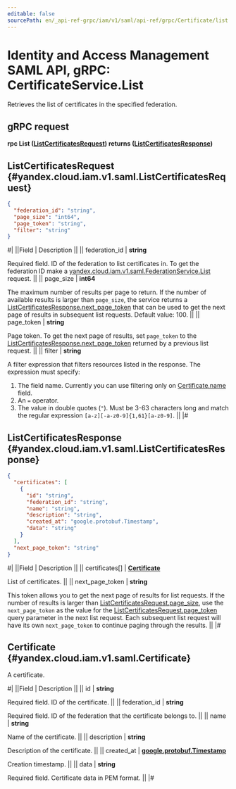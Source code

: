 ```yaml
---
editable: false
sourcePath: en/_api-ref-grpc/iam/v1/saml/api-ref/grpc/Certificate/list.md
---
```


# Identity and Access Management SAML API, gRPC: CertificateService.List

Retrieves the list of certificates in the specified federation.

## gRPC request

**rpc List ([ListCertificatesRequest](#yandex.cloud.iam.v1.saml.ListCertificatesRequest)) returns ([ListCertificatesResponse](#yandex.cloud.iam.v1.saml.ListCertificatesResponse))**

## ListCertificatesRequest {#yandex.cloud.iam.v1.saml.ListCertificatesRequest}

```json
{
  "federation_id": "string",
  "page_size": "int64",
  "page_token": "string",
  "filter": "string"
}
```

#|
||Field | Description ||
|| federation_id | **string**

Required field. ID of the federation to list certificates in.
To get the federation ID make a [yandex.cloud.iam.v1.saml.FederationService.List](/docs/iam/api-ref/grpc/Federation/list#List) request. ||
|| page_size | **int64**

The maximum number of results per page to return. If the number of available
results is larger than `page_size`, the service returns a [ListCertificatesResponse.next_page_token](#yandex.cloud.iam.v1.saml.ListCertificatesResponse)
that can be used to get the next page of results in subsequent list requests.
Default value: 100. ||
|| page_token | **string**

Page token. To get the next page of results, set `page_token`
to the [ListCertificatesResponse.next_page_token](#yandex.cloud.iam.v1.saml.ListCertificatesResponse)
returned by a previous list request. ||
|| filter | **string**

A filter expression that filters resources listed in the response.
The expression must specify:
1. The field name. Currently you can use filtering only on [Certificate.name](#yandex.cloud.iam.v1.saml.Certificate) field.
2. An `=` operator.
3. The value in double quotes (`"`). Must be 3-63 characters long and match the regular expression `[a-z][-a-z0-9]{1,61}[a-z0-9]`. ||
|#

## ListCertificatesResponse {#yandex.cloud.iam.v1.saml.ListCertificatesResponse}

```json
{
  "certificates": [
    {
      "id": "string",
      "federation_id": "string",
      "name": "string",
      "description": "string",
      "created_at": "google.protobuf.Timestamp",
      "data": "string"
    }
  ],
  "next_page_token": "string"
}
```

#|
||Field | Description ||
|| certificates[] | **[Certificate](#yandex.cloud.iam.v1.saml.Certificate)**

List of certificates. ||
|| next_page_token | **string**

This token allows you to get the next page of results for list requests. If the number of results
is larger than [ListCertificatesRequest.page_size](#yandex.cloud.iam.v1.saml.ListCertificatesRequest), use
the `next_page_token` as the value
for the [ListCertificatesRequest.page_token](#yandex.cloud.iam.v1.saml.ListCertificatesRequest) query parameter
in the next list request. Each subsequent list request will have its own
`next_page_token` to continue paging through the results. ||
|#

## Certificate {#yandex.cloud.iam.v1.saml.Certificate}

A certificate.

#|
||Field | Description ||
|| id | **string**

Required field. ID of the certificate. ||
|| federation_id | **string**

Required field. ID of the federation that the certificate belongs to. ||
|| name | **string**

Name of the certificate. ||
|| description | **string**

Description of the certificate. ||
|| created_at | **[google.protobuf.Timestamp](https://developers.google.com/protocol-buffers/docs/reference/google.protobuf#timestamp)**

Creation timestamp. ||
|| data | **string**

Required field. Certificate data in PEM format. ||
|#